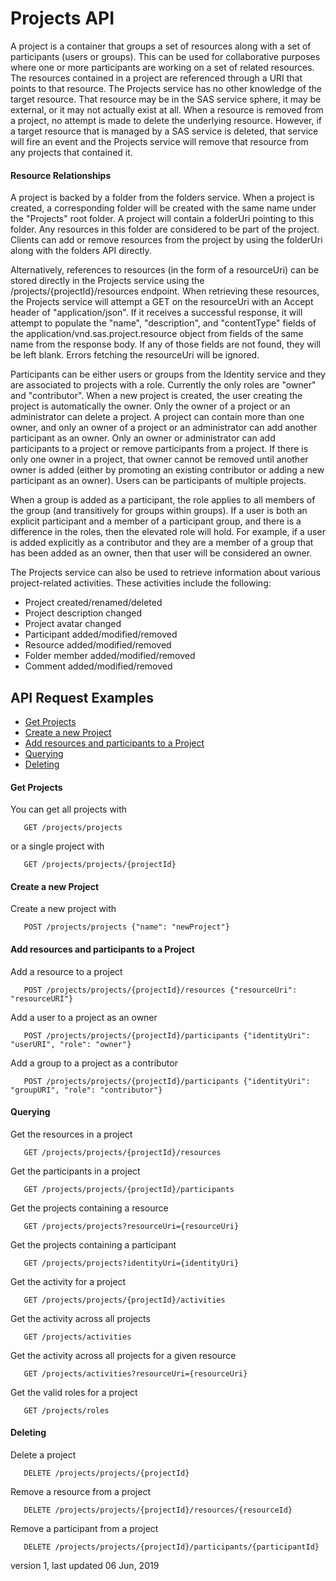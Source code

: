 # Projects API

A project is a container that groups a set of resources along with a set of participants (users or groups).
This can be used for collaborative purposes where one or more participants are working on a set of related resources.
The resources contained in a project are referenced through a URI that points to that resource.
The Projects service has no other knowledge of the target resource.
That resource may be in the SAS service sphere, it may be external, or it may not actually exist at all.
When a resource is removed from a project, no attempt is made to delete the underlying resource.
However, if a target resource that is managed by a SAS service is deleted, that service will fire an event and the Projects service will remove that resource from any projects that contained it.

#### Resource Relationships

A project is backed by a folder from the folders service.
When a project is created, a corresponding folder will be created with the same name under the "Projects" root folder.
A project will contain a folderUri pointing to this folder.
Any resources in this folder are considered to be part of the project.
Clients can add or remove resources from the project by using the folderUri along with the folders API directly.

Alternatively, references to resources (in the form of a resourceUri) can be stored directly in the Projects service using the /projects/{projectId}/resources endpoint.
When retrieving these resources, the Projects service will attempt a GET on the resourceUri with an Accept header of "application/json".
If it receives a successful response, it will attempt to populate the "name", "description", and "contentType" fields of the application/vnd.sas.project.resource object from fields of the same name from the response body. If any of those fields are not found, they will be left blank.
Errors fetching the resourceUri will be ignored.

Participants can be either users or groups from the Identity service and they are associated to projects with a role. Currently the only roles are "owner" and "contributor".
When a new project is created, the user creating the project is automatically the owner. Only the owner of a project or an administrator can delete a project.
A project can contain more than one owner, and only an owner of a project or an administrator can add another participant as an owner.
Only an owner or administrator can add participants to a project or remove participants from a project.
If there is only one owner in a project, that owner cannot be removed until another owner is added (either by promoting an existing contributor or adding a new participant as an owner).
Users can be participants of multiple projects.

When a group is added as a participant, the role applies to all members of the group (and transitively for groups within groups).
If a user is both an explicit participant and a member of a participant group, and there is a difference in the roles, then the elevated role will hold.
For example, if a user is added explicitly as a contributor and they are a member of a group that has been added as an owner, then that user will be considered an owner.

The Projects service can also be used to retrieve information about various project-related activities. These activities include the following:
* Project created/renamed/deleted
* Project description changed
* Project avatar changed
* Participant added/modified/removed
* Resource added/modified/removed
* Folder member added/modified/removed
* Comment added/modified/removed




## API Request Examples
* [Get Projects](#GetProjects)
* [Create a new Project](#CreateProject)
* [Add resources and participants to a Project](#AddResourcesParticipantsProject)
* [Querying](#Querying)
* [Deleting](#Deleting)


#### <a name='GetProjects'>Get Projects</a>

You can get all projects with

```
   GET /projects/projects
```

or a single project with

```
   GET /projects/projects/{projectId}
```

#### <a name='CreateProject'>Create a new Project</a>

Create a new project with

```
   POST /projects/projects {"name": "newProject"}
```

#### <a name='AddResourcesParticipantsProject'>Add resources and participants to a Project</a>

Add a resource to a project

```
   POST /projects/projects/{projectId}/resources {"resourceUri": "resourceURI"}
```

Add a user to a project as an owner

```
   POST /projects/projects/{projectId}/participants {"identityUri": "userURI", "role": "owner"}
```

Add a group to a project as a contributor

```
   POST /projects/projects/{projectId}/participants {"identityUri": "groupURI", "role": "contributor"}
```

#### <a name='Querying'>Querying</a>

Get the resources in a project

```
   GET /projects/projects/{projectId}/resources
```

Get the participants in a project

```
   GET /projects/projects/{projectId}/participants
```

Get the projects containing a resource

```
   GET /projects/projects?resourceUri={resourceUri}
```

Get the projects containing a participant

```
   GET /projects/projects?identityUri={identityUri}
```

Get the activity for a project

```
   GET /projects/projects/{projectId}/activities
```

Get the activity across all projects

```
   GET /projects/activities
```

Get the activity across all projects for a given resource

```
   GET /projects/activities?resourceUri={resourceUri}
```

Get the valid roles for a project

```
   GET /projects/roles
```

#### <a name='Deleting'>Deleting</a>

Delete a project

```
   DELETE /projects/projects/{projectId}
```

Remove a resource from a project

```
   DELETE /projects/projects/{projectId}/resources/{resourceId}
```

Remove a participant from a project

```
   DELETE /projects/projects/{projectId}/participants/{participantId}
```

version 1, last updated 06 Jun, 2019